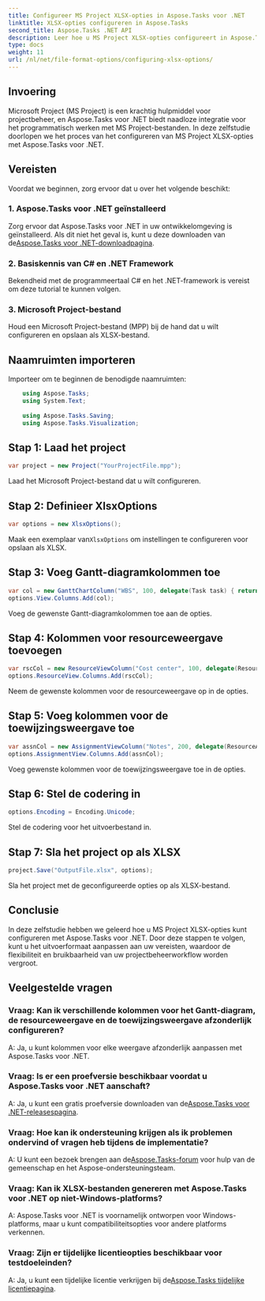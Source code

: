 ```yaml
---
title: Configureer MS Project XLSX-opties in Aspose.Tasks voor .NET
linktitle: XLSX-opties configureren in Aspose.Tasks
second_title: Aspose.Tasks .NET API
description: Leer hoe u MS Project XLSX-opties configureert in Aspose.Tasks voor .NET. Pas kolommen, codering en nog veel meer moeiteloos aan.
type: docs
weight: 11
url: /nl/net/file-format-options/configuring-xlsx-options/
---
```

## Invoering
Microsoft Project (MS Project) is een krachtig hulpmiddel voor projectbeheer, en Aspose.Tasks voor .NET biedt naadloze integratie voor het programmatisch werken met MS Project-bestanden. In deze zelfstudie doorlopen we het proces van het configureren van MS Project XLSX-opties met Aspose.Tasks voor .NET.
## Vereisten
Voordat we beginnen, zorg ervoor dat u over het volgende beschikt:
### 1. Aspose.Tasks voor .NET geïnstalleerd
 Zorg ervoor dat Aspose.Tasks voor .NET in uw ontwikkelomgeving is geïnstalleerd. Als dit niet het geval is, kunt u deze downloaden van de[Aspose.Tasks voor .NET-downloadpagina](https://releases.aspose.com/tasks/net/).
### 2. Basiskennis van C# en .NET Framework
Bekendheid met de programmeertaal C# en het .NET-framework is vereist om deze tutorial te kunnen volgen.
### 3. Microsoft Project-bestand
Houd een Microsoft Project-bestand (MPP) bij de hand dat u wilt configureren en opslaan als XLSX-bestand.

## Naamruimten importeren
Importeer om te beginnen de benodigde naamruimten:
```csharp
    using Aspose.Tasks;
    using System.Text;
    
    using Aspose.Tasks.Saving;
    using Aspose.Tasks.Visualization;
```

## Stap 1: Laad het project
```csharp
var project = new Project("YourProjectFile.mpp");
```
Laad het Microsoft Project-bestand dat u wilt configureren.
## Stap 2: Definieer XlsxOptions
```csharp
var options = new XlsxOptions();
```
 Maak een exemplaar van`XlsxOptions` om instellingen te configureren voor opslaan als XLSX.
## Stap 3: Voeg Gantt-diagramkolommen toe
```csharp
var col = new GanttChartColumn("WBS", 100, delegate(Task task) { return task.Get(Tsk.WBS); });
options.View.Columns.Add(col);
```
Voeg de gewenste Gantt-diagramkolommen toe aan de opties.
## Stap 4: Kolommen voor resourceweergave toevoegen
```csharp
var rscCol = new ResourceViewColumn("Cost center", 100, delegate(Resource resource) { return resource.Get(Rsc.CostCenter); });
options.ResourceView.Columns.Add(rscCol);
```
Neem de gewenste kolommen voor de resourceweergave op in de opties.
## Stap 5: Voeg kolommen voor de toewijzingsweergave toe
```csharp
var assnCol = new AssignmentViewColumn("Notes", 200, delegate(ResourceAssignment assignment) { return assignment.Get(Asn.NotesText); });
options.AssignmentView.Columns.Add(assnCol);
```
Voeg gewenste kolommen voor de toewijzingsweergave toe in de opties.
## Stap 6: Stel de codering in
```csharp
options.Encoding = Encoding.Unicode;
```
Stel de codering voor het uitvoerbestand in.
## Stap 7: Sla het project op als XLSX
```csharp
project.Save("OutputFile.xlsx", options);
```
Sla het project met de geconfigureerde opties op als XLSX-bestand.

## Conclusie
In deze zelfstudie hebben we geleerd hoe u MS Project XLSX-opties kunt configureren met Aspose.Tasks voor .NET. Door deze stappen te volgen, kunt u het uitvoerformaat aanpassen aan uw vereisten, waardoor de flexibiliteit en bruikbaarheid van uw projectbeheerworkflow worden vergroot.
## Veelgestelde vragen

### Vraag: Kan ik verschillende kolommen voor het Gantt-diagram, de resourceweergave en de toewijzingsweergave afzonderlijk configureren?

A: Ja, u kunt kolommen voor elke weergave afzonderlijk aanpassen met Aspose.Tasks voor .NET.

### Vraag: Is er een proefversie beschikbaar voordat u Aspose.Tasks voor .NET aanschaft?

 A: Ja, u kunt een gratis proefversie downloaden van de[Aspose.Tasks voor .NET-releasespagina](https://releases.aspose.com/).

### Vraag: Hoe kan ik ondersteuning krijgen als ik problemen ondervind of vragen heb tijdens de implementatie?

 A: U kunt een bezoek brengen aan de[Aspose.Tasks-forum](https://forum.aspose.com/c/tasks/15) voor hulp van de gemeenschap en het Aspose-ondersteuningsteam.

### Vraag: Kan ik XLSX-bestanden genereren met Aspose.Tasks voor .NET op niet-Windows-platforms?

A: Aspose.Tasks voor .NET is voornamelijk ontworpen voor Windows-platforms, maar u kunt compatibiliteitsopties voor andere platforms verkennen.

### Vraag: Zijn er tijdelijke licentieopties beschikbaar voor testdoeleinden?

 A: Ja, u kunt een tijdelijke licentie verkrijgen bij de[Aspose.Tasks tijdelijke licentiepagina](https://purchase.aspose.com/temporary-license/).